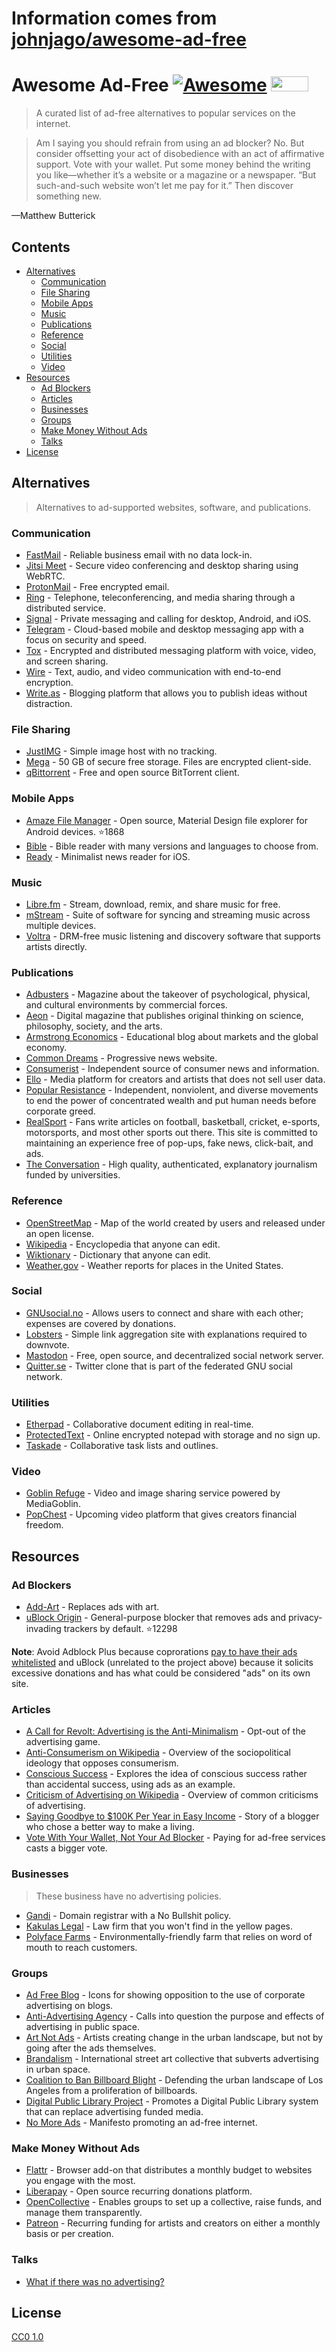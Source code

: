 # Information comes from [johnjago/awesome-ad-free](https://github.com/johnjago/awesome-ad-free)
# Awesome Ad-Free [![Awesome](https://cdn.rawgit.com/sindresorhus/awesome/d7305f38d29fed78fa85652e3a63e154dd8e8829/media/badge.svg)](https://github.com/sindresorhus/awesome) <a href="https://www.nomoreads.org"><img src="https://www.nomoreads.org/img/nomoreads_logo_small.png" width="60" height="24"></a>

> A curated list of ad-free alternatives to popular services on the internet.

> Am I saying you should refrain from using an ad blocker? No. But consider offsetting your act of disobedience with an act of affirmative support. Vote with your wallet. Put some money behind the writing you like—whether it’s a website or a magazine or a newspaper. “But such-and-such website won’t let me pay for it.” Then discover something new.

—Matthew Butterick

## Contents

- [Alternatives](#alternatives)
  - [Communication](#communication)
  - [File Sharing](#file-sharing)
  - [Mobile Apps](#mobile-apps)
  - [Music](#music)
  - [Publications](#publications)
  - [Reference](#reference)
  - [Social](#social)
  - [Utilities](#utilities)
  - [Video](#video)
- [Resources](#resources)
  - [Ad Blockers](#ad-blockers)
  - [Articles](#articles)
  - [Businesses](#businesses)
  - [Groups](#groups)
  - [Make Money Without Ads](#make-money-without-ads)
  - [Talks](#talks)
 - [License](#license)

## Alternatives

> Alternatives to ad-supported websites, software, and publications.

### Communication

- [FastMail](https://www.fastmail.com/) - Reliable business email with no data lock-in.
- [Jitsi Meet](https://jitsi.org/jitsi-meet/) - Secure video conferencing and desktop sharing using WebRTC.
- [ProtonMail](https://protonmail.com/) - Free encrypted email.
- [Ring](https://ring.cx/) - Telephone, teleconferencing, and media sharing through a distributed service.
- [Signal](https://www.whispersystems.org/) - Private messaging and calling for desktop, Android, and iOS.
- [Telegram](https://telegram.org/) - Cloud-based mobile and desktop messaging app with a focus on security and speed.
- [Tox](https://tox.chat/) - Encrypted and distributed messaging platform with voice, video, and screen sharing.
- [Wire](https://wire.com/en/privacy/) - Text, audio, and video communication with end-to-end encryption.
- [Write.as](https://write.as/principles) - Blogging platform that allows you to publish ideas without distraction.


### File Sharing

- [JustIMG](https://justimg.chaoswebs.net/) - Simple image host with no tracking.
- [Mega](https://mega.nz/) - 50 GB of secure free storage. Files are encrypted client-side.
- [qBittorrent](https://www.qbittorrent.org/) - Free and open source BitTorrent client.

### Mobile Apps

- [Amaze File Manager](https://github.com/arpitkh96/AmazeFileManager) - Open source, Material Design file explorer for Android devices. :star:1868
- [Bible](https://www.bible.com/) - Bible reader with many versions and languages to choose from.
- [Ready](https://readytheapp.com/) - Minimalist news reader for iOS.

### Music

- [Libre.fm](https://libre.fm/) - Stream, download, remix, and share music for free.
- [mStream](http://mstream.io/) - Suite of software for syncing and streaming music across multiple devices.
- [Voltra](https://voltra.co/) - DRM-free music listening and discovery software that supports artists directly.

### Publications

- [Adbusters](https://www.adbusters.org/) - Magazine about the takeover of psychological, physical, and cultural environments by commercial forces.
- [Aeon](https://aeon.co/) - Digital magazine that publishes original thinking on science, philosophy, society, and the arts.
- [Armstrong Economics](https://www.armstrongeconomics.com/uncategorized/no-advertising/) - Educational blog about markets and the global economy.
- [Common Dreams](https://www.commondreams.org/) -  Progressive news website.
- [Consumerist](https://consumerist.com/) - Independent source of consumer news and information.
- [Ello](https://ello.co/) - Media platform for creators and artists that does not sell user data.
- [Popular Resistance](https://popularresistance.org/) -  Independent, nonviolent, and diverse movements to end the power of concentrated wealth and put human needs before corporate greed.
- [RealSport](https://realsport101.com/) - Fans write articles on football, basketball, cricket, e-sports, motorsports, and most other sports out there. This site is committed to maintaining an experience free of pop-ups, fake news, click-bait, and ads.
- [The Conversation](https://theconversation.com/) - High quality, authenticated, explanatory journalism funded by universities.

### Reference

- [OpenStreetMap](https://www.openstreetmap.org) - Map of the world created by users and released under an open license.
- [Wikipedia](https://en.wikipedia.org/wiki/Main_Page) - Encyclopedia that anyone can edit.
- [Wiktionary](https://www.wiktionary.org/) - Dictionary that anyone can edit.
- [Weather.gov](http://www.weather.gov/) - Weather reports for places in the United States.

### Social

- [GNUsocial.no](https://gnusocial.no) - Allows users to connect and share with each other; expenses are covered by donations.
- [Lobsters](https://lobste.rs/) - Simple link aggregation site with explanations required to downvote.
- [Mastodon](https://mastodon.social) - Free, open source, and decentralized social network server.
- [Quitter.se](https://quitter.se) - Twitter clone that is part of the federated GNU social network.

### Utilities

- [Etherpad](https://etherpad.wikimedia.org/) - Collaborative document editing in real-time.
- [ProtectedText](https://www.protectedtext.com/) - Online encrypted notepad with storage and no sign up.
- [Taskade](https://www.taskade.com/) - Collaborative task lists and outlines.

### Video

- [Goblin Refuge](https://goblinrefuge.com/mediagoblin/) - Video and image sharing service powered by MediaGoblin.
- [PopChest](https://popchest.com/) - Upcoming video platform that gives creators financial freedom.

## Resources

### Ad Blockers

- [Add-Art](https://add-art.org/) - Replaces ads with art.
- [uBlock Origin](https://github.com/gorhill/uBlock) - General-purpose blocker that removes ads and privacy-invading trackers by default. :star:12298

**Note**: Avoid Adblock Plus because coprorations [pay to have their ads whitelisted](https://en.wikipedia.org/wiki/Adblock_Plus#Controversy_over_ad_filtering_and_ad_whitelisting) and uBlock (unrelated to the project above) because it solicits excessive donations and has what could be considered "ads" on its own site.

### Articles

- [A Call for Revolt: Advertising is the Anti-Minimalism](https://zenhabits.net/opt-out/) - Opt-out of the advertising game.
- [Anti-Consumerism on Wikipedia](https://en.wikipedia.org/wiki/Anti-consumerism) - Overview of the sociopolitical ideology that opposes consumerism.
- [Conscious Success](https://www.stevepavlina.com/blog/2011/12/conscious-success/) - Explores the idea of conscious success rather than accidental success, using ads as an example.
- [Criticism of Advertising on Wikipedia](https://en.wikipedia.org/wiki/Criticism_of_advertising) - Overview of common criticisms of advertising.
- [Saying Goodbye to $100K Per Year in Easy Income](https://www.stevepavlina.com/blog/2008/10/dropping-adsense-saying-goodbye-to-100k-per-year-in-easy-income/) - Story of a blogger who chose a better way to make a living.
- [Vote With Your Wallet, Not Your Ad Blocker](http://practicaltypography.com/vote-with-your-wallet.html) - Paying for ad-free services casts a bigger vote.

### Businesses

> These business have no advertising policies.

- [Gandi](https://www.gandi.net/) - Domain registrar with a No Bullshit policy.
- [Kakulas Legal](https://www.kakulas.com.au/who-we-are/no-advertising/) - Law firm that you won't find in the yellow pages.
- [Polyface Farms](http://www.polyfacefarms.com/no-advertising/) - Environmentally-friendly farm that relies on word of mouth to reach customers.

### Groups

- [Ad Free Blog](http://adfreeblog.org) - Icons for showing opposition to the use of corporate advertising on blogs.
- [Anti-Advertising Agency](https://antiadvertisingagency.com/our-mission/) - Calls into question the purpose and effects of advertising in public space.
- [Art Not Ads](http://artnotads.org) - Artists creating change in the urban landscape, but not by going after the ads themselves.
- [Brandalism](http://brandalism.ch) - International street art collective that subverts advertising in urban space.
- [Coalition to Ban Billboard Blight](http://banbillboardblight.org) - Defending the urban landscape of Los Angeles from a proliferation of billboards.
- [Digital Public Library Project](http://no-ads.ca/) - Promotes a Digital Public Library system that can replace advertising funded media.
- [No More Ads](https://www.nomoreads.org) - Manifesto promoting an ad-free internet.

### Make Money Without Ads

- [Flattr](https://flattr.com/) - Browser add-on that distributes a monthly budget to websites you engage with the most.
- [Liberapay](https://liberapay.com/) - Open source recurring donations platform.
- [OpenCollective](https://opencollective.com/) - Enables groups to set up a collective, raise funds, and manage them transparently.
- [Patreon](https://www.patreon.com/) - Recurring funding for artists and creators on either a monthly basis or per creation.

### Talks

- [What if there was no advertising?](https://www.youtube.com/watch?v=01PUSrLCvcM)

## License

[CC0 1.0](https://creativecommons.org/publicdomain/zero/1.0/)

